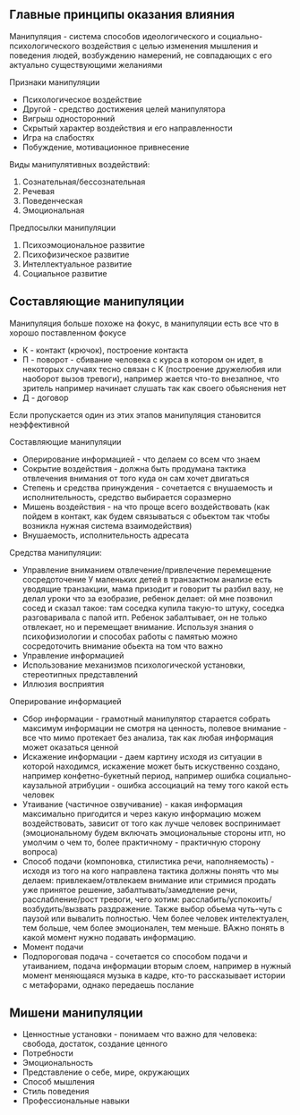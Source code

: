 ## Главные принципы оказания влияния

Манипуляция - система способов идеологического и социально-психологического воздействия с целью изменения мышления и поведения людей, возбуждению намерений, не совпадающих с его актуально существующими желаниями

Признаки манипуляции
- Психологическое воздействие
- Другой - средство достижения целей манипулятора
- Вигрыш односторонний
- Скрытый характер воздействия и его направленности
- Игра на слабостях 
- Побуждение, мотивационное привнесение

Виды манипулятивных воздействий:
1. Сознательная/бессознательная
2. Речевая
3. Поведенческая
4. Эмоциональная

Предпосылки манипуляции
1. Психоэмоциональное развитие
2. Психофизическое развитие
3. Интеллектуальное развитие
4. Социальное развитие

## Составляющие манипуляции

Манипуляция больше похоже на фокус, в манипуляции есть все что в хорошо поставленном фокусе

- К - контакт (крючок), построение контакта
- П - поворот - сбивание человека с курса в котором он идет, в некоторых случаях тесно связан с К (построение дружелюбия или наоборот вызов тревоги), например жается что-то внезапное, что зритель например начинает слушать так как своего обьяснения нет
- Д - договор

Если пропускается один из этих этапов манипуляция становится неэффективной

Составляющие манипуляции
- Оперирование информацией - что делаем со всем что знаем
- Сокрытие воздействия - должна быть продумана тактика отвлечения внимания от того куда он сам хочет двигаться
- Степень и средства принуждения - сочетается с внушаемость и исполнительность, средство выбирается соразмерно
- Мишень воздействия - на что проще всего воздействовать (как пойдем в контакт, как будем связываться с обьектом так чтобы возникла нужная система взаимодействия)
- Внушаемость, исполнительность адресата

Средства манипуляции:
- Управление вниманием
отвлечение/привлечение
перемещение
сосредоточение
У маленьких детей в транзактном анализе есть уводящие транзакции, мама призодит и говорит ты разбил вазу, не делал уроки что за езобразие, ребенок делает: ой мне позвонил сосед и сказал такое: там соседка купила такую-то штуку, соседка разговаривала с папой итп. Ребенок забалтывает, он не только отвлекает, но и перемещает внимание.
Используя знания о психофизиологии и способах работы с памятью можно сосредоточить внимание обьекта на том что важно
- Управление информацией
- Использование механизмов психологической установки, стереотипных представлений
- Иллюзия восприятия

Оперирование информацией
- Сбор информации - грамотный манипулятор старается собрать максимум информации не смотря на ценность, полевое внимание - все что мимо протекает без анализа, так как любая информация может оказаться ценной
- Искажение информации - даем картину исходя из ситуации в которой находимся, искажение может быть искуственно создано, например конфетно-букетный период, например ошибка социально-каузальной атрибуции - ошибка ассоциаций на тему того какой есть человек
- Утаивание (частичное озвучивание) - какая информация максимально пригодится и через какую информацию можем воздействовать, зависит от того как лучше человек воспринимает (эмоциональному будем включать эмоциональные стороны итп, но умолчим о чем то, более практичному - практичную сторону вопроса)
- Способ подачи (компоновка, стилистика речи, наполняемость) - исходя из того на кого направлена тактика должны понять что мы делаем: привлекаем/отвлекаем внимание или стримися продать уже принятое решение, забалтывать/замедление речи, расслабление/рост тревоги, чего хотим: расслабить/успокоить/возбудить/вызвать раздражение. Также выбор обьема чуть-чуть с паузой или вывалить полностью. Чем более человек интелектуален, тем больше, чем более эмоционален, тем меньше. ВАжно понять в какой момент нужно подавать информацию.
- Момент подачи
- Подпороговая подача - сочетается со способом подачи и утаиванием, подача информации вторым слоем, например в нужный момент меняющаяся музыка в кадре, кто-то рассказывает истории с метафорами, однако передаешь послание

## Мишени манипуляции

- Ценностные установки - понимаем что важно для человека: свобода, достаток, создание ценного
- Потребности
- Эмоциональность
- Представление о себе, мире, окружающих
- Способ мышления
- Стиль поведения
- Профессиональные навыки 